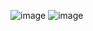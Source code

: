 
![image](https://github.com/Glareone/AZ-304-305-SA-And-Architecture-Design-In-Depth/assets/4239376/8e1ada44-9135-4160-9e00-fa0e7e455c87)
![image](https://github.com/Glareone/AZ-304-305-SA-And-Architecture-Design-In-Depth/assets/4239376/5565e269-ab9e-47c3-9f28-fcacf4ade3e4)
